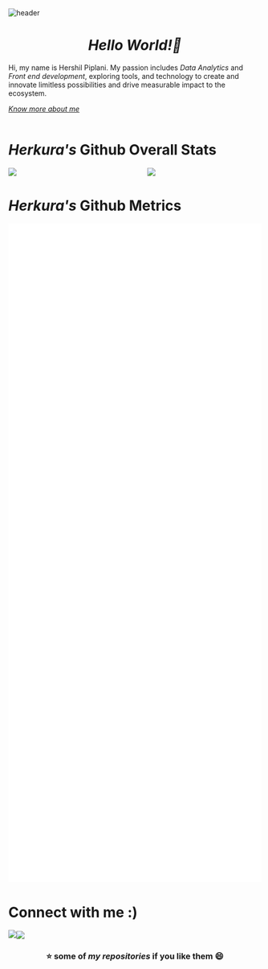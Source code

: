 <img align="center" src="" alt="header">

<html>
  <head>
    <link href="https://cdn.jsdelivr.net/npm/bootstrap@5.1.3/dist/css/bootstrap.min.css" rel="stylesheet"/>
  </head>
  <body>
      <div>
        <h1 align="center"><i>Hello World!👋</i></h1>
        <p> Hi, my name is Hershil Piplani. My passion includes <em>Data Analytics</em> and <em>Front end development</em>, exploring tools, and technology to      create and innovate limitless possibilities and drive measurable impact to the ecosystem.</p>
        <a href="https://herkura.is-a.dev/"><em>Know more about me</em></a>
      </div>
    <br>
    <div>
      <h1><i>Herkura's</i> Github Overall Stats</h1>
      <img src = "https://github-readme-streak-stats.herokuapp.com?user=herkura&theme=gotham" width = "45%" align = "right"/>
      <img src = "https://github-readme-stats.vercel.app/api?username=herkura&theme=gotham&show_icons=true" width = "45%"/>
    </div>
    <div>
      <h1><em>Herkura's</em> Github Metrics</h1>
      <div align="center"><img src="github-metrics.svg" width=600/></div>
     <div>
      <h1>Connect with me :)</h1>
        <a href="https://hershilpiplani.medium.com/"> <img align="left" src="https://img.shields.io/badge/Medium-12100E?style=for-the-badge&logo=medium&logoColor=white"  height="30"></a>
        <a href="https://www.linkedin.com/in/hershil-piplani-639a83178/"> <img align="center" src="https://img.shields.io/badge/LinkedIn-0077B5?style=for-the-badge&logo=linkedin&logoColor=white" height="25"></a>
      <br>
     </div>
     <h3 align="center">⭐ some of <em>my repositories</em> if you like them 😄</h3>
  </body>
</html>











